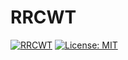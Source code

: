 # RRCWT
[![RRCWT](https://github.com/groupylang/RRCWT/workflows/RRCWT/badge.svg)](https://github.com/groupylang/RRCWT/actions)
[![License: MIT](https://img.shields.io/badge/License-MIT-yellow.svg)](LICENSE)
